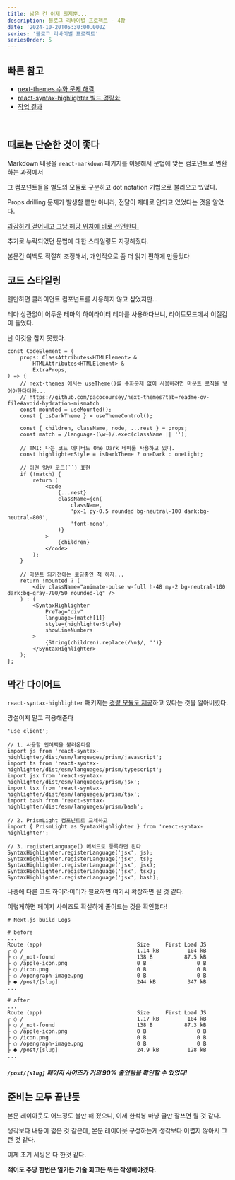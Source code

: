 ```yaml
---
title: 남은 건 이제 의지뿐...
description: 블로그 리바이벌 프로젝트 - 4장
date: '2024-10-20T05:30:00.000Z'
series: '블로그 리바이벌 프로젝트'
seriesOrder: 5
---
```


## 빠른 참고
- [next-themes 수화 문제 해결](https://github.com/pacocoursey/next-themes?tab=readme-ov-file#avoid-hydration-mismatch)
- [react-syntax-highlighter 빌드 경량화](https://github.com/react-syntax-highlighter/react-syntax-highlighter?tab=readme-ov-file#light-build)
- [작업 결과](https://github.com/StyleList94/blog/commit/924cd9603ec8d907e9c140c41d655f877e642c93)

<br />

## 때로는 단순한 것이 좋다

Markdown 내용을 `react-markdown` 패키지를 이용해서 문법에 맞는 컴포넌트로 변환하는 과정에서

그 컴포넌트들을 별도의 모듈로 구분하고 dot notation 기법으로 불러오고 있었다.

Props drilling 문제가 발생할 뿐만 아니라, 전달이 제대로 안되고 있었다는 것을 알았다.

[과감하게 걷어내고 그냥 해당 위치에 바로 선언한다.](https://github.com/StyleList94/blog/commit/924cd9603ec8d907e9c140c41d655f877e642c93#diff-6957be044fff6ee0ee66fbf68e6b99a76efce62850eb2e3983052c7c99b24c9d)

추가로 누락되었던 문법에 대한 스타일링도 지정해줬다.

본문간 여백도 적절히 조정해서, 개인적으로 좀 더 읽기 편하게 만들었다

## 코드 스타일링

웬만하면 클라이언트 컴포넌트를 사용하지 않고 싶었지만...

테마 상관없이 어두운 테마의 하이라이터 테마를 사용하다보니, 라이트모드에서 이질감이 들었다.

난 이것을 참지 못했다.

```tsx:title=code-element.tsx
const CodeElement = (
    props: ClassAttributes<HTMLElement> &
        HTMLAttributes<HTMLElement> &
        ExtraProps,
) => {
    // next-themes 에서는 useTheme()를 수화문제 없이 사용하려면 마운트 로직을 넣어야한다더라...
    // https://github.com/pacocoursey/next-themes?tab=readme-ov-file#avoid-hydration-mismatch
    const mounted = useMounted();
    const { isDarkTheme } = useThemeControl();

    const { children, className, node, ...rest } = props;
    const match = /language-(\w+)/.exec(className || '');

    // TMI: 나는 코드 에디터도 One Dark 테마룰 사용하고 있다.
    const highlighterStyle = isDarkTheme ? oneDark : oneLight;

    // 이건 일반 코드(``) 표현
    if (!match) {
        return (
            <code
                {...rest}
                className={cn(
                    className,
                    'px-1 py-0.5 rounded bg-neutral-100 dark:bg-neutral-800',
                    'font-mono',
                )}
            >
                {children}
            </code>
        );
    }

    // 마운트 되기전에는 로딩중인 척 하자...
    return !mounted ? (
        <div className="animate-pulse w-full h-48 my-2 bg-neutral-100 dark:bg-gray-700/50 rounded-lg" />
    ) : (
        <SyntaxHighlighter
            PreTag="div"
            language={match[1]}
            style={highlighterStyle}
            showLineNumbers
        >
            {String(children).replace(/\n$/, '')}
        </SyntaxHighlighter>
    );
};
```

## 막간 다이어트

`react-syntax-highlighter` 패키지는 [경량 모듈도 제공](https://github.com/react-syntax-highlighter/react-syntax-highlighter?tab=readme-ov-file#light-build)하고 있다는 것을 알아버렸다.

망설이지 말고 적용해준다

```tsx:title=code-element.tsx
'use client';

// 1. 사용할 언어팩을 불러온다음
import js from 'react-syntax-highlighter/dist/esm/languages/prism/javascript';
import ts from 'react-syntax-highlighter/dist/esm/languages/prism/typescript';
import jsx from 'react-syntax-highlighter/dist/esm/languages/prism/jsx';
import tsx from 'react-syntax-highlighter/dist/esm/languages/prism/tsx';
import bash from 'react-syntax-highlighter/dist/esm/languages/prism/bash';

// 2. PrismLight 컴포넌트로 교체하고
import { PrismLight as SyntaxHighlighter } from 'react-syntax-highlighter';

// 3. registerLanguage() 메서드로 등록하면 된다
SyntaxHighlighter.registerLanguage('jsx', js);
SyntaxHighlighter.registerLanguage('jsx', ts);
SyntaxHighlighter.registerLanguage('jsx', jsx);
SyntaxHighlighter.registerLanguage('jsx', tsx);
SyntaxHighlighter.registerLanguage('jsx', bash);
```

나중에 다른 코드 하이라이터가 필요하면 여기서 확장하면 될 것 같다.

이렇게하면 페이지 사이즈도 확실하게 줄어드는 것을 확인했다!

```bash:title=Terminal
# Next.js build Logs

# before
...
Route (app)                              Size     First Load JS
┌ ○ /                                    1.14 kB         104 kB
├ ○ /_not-found                          138 B          87.5 kB
├ ○ /apple-icon.png                      0 B                0 B
├ ○ /icon.png                            0 B                0 B
├ ○ /opengraph-image.png                 0 B                0 B
├ ● /post/[slug]                         244 kB          347 kB
...

# after
...
Route (app)                              Size     First Load JS
┌ ○ /                                    1.17 kB         104 kB
├ ○ /_not-found                          138 B          87.3 kB
├ ○ /apple-icon.png                      0 B                0 B
├ ○ /icon.png                            0 B                0 B
├ ○ /opengraph-image.png                 0 B                0 B
├ ● /post/[slug]                         24.9 kB         128 kB
...
```

##### `/post/[slug]` 페이지 사이즈가 거의 90% 줄었음을 확인할 수 있었다!

## 준비는 모두 끝난듯

본문 레이아웃도 어느정도 볼만 해 졌으니, 이제 한석봉 마냥 글만 잘쓰면 될 것 같다.

생각보다 내용이 짧은 것 같은데, 본문 레이아웃 구성하는게 생각보다 어렵지 않아서 그런 것 같다.

이제 초기 세팅은 다 한것 같다.

**적어도 주당 한번은 일기든 기술 회고든 뭐든 작성해야겠다.**

